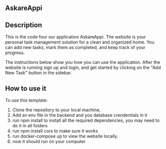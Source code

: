 ## AskareAppi

## Description

This is the code four our application AskareAppi. The website is your personal task management solution for a clean and organized home. You can add new tasks, mark them as completed, and keep track of your progress.

The instructions below show you how you can use the application. After the website is running sign up and login, and get started by clicking on
the "Add New Task" button in the sidebar.

## How to use it

To use this template:

1. Clone the repository to your local machine,
2. Add an env file in the backend and you database crendentials in it
3. run npm install to install all the required dependencies, you may need to do it in all folders
4. run npm install cors to make sure it works
5. run docker-compose up to view the website locally.
6. now it should run on your computer
